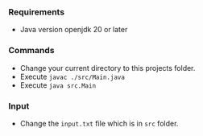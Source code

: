 ### Requirements
- Java version openjdk 20 or later

### Commands

- Change your current directory to this projects folder.
- Execute `javac ./src/Main.java`
- Execute `java src.Main`

### Input

- Change the `input.txt` file which is in `src` folder.
